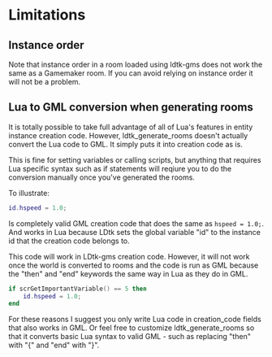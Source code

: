 # Limitations

## Instance order
Note that instance order in a room loaded using ldtk-gms does not work the same as a Gamemaker room.
If you can avoid relying on instance order it will not be a problem.

## Lua to GML conversion when generating rooms
It is totally possible to take full advantage of all of Lua's features in entity instance creation code. However, ldtk_generate_rooms doesn't actually convert the Lua code to GML. It simply puts it into creation code as is.

This is fine for setting variables or calling scripts, but anything that requires Lua specific syntax such as if statements will reqiure you to do the conversion manually once you've generated the rooms.

To illustrate:
```lua
id.hspeed = 1.0;
```
Is completely valid GML creation code that does the same as `hspeed = 1.0;`. And works in Lua because LDtk sets the global variable "id" to the instance id that the creation code belongs to.

This code will work in LDtk-gms creation code. However, it will not work once the world is converted to rooms and the code is run as GML because the "then" and "end" keywords the same way in Lua as they do in GML.
```lua
if scrGetImportantVariable() == 5 then
    id.hspeed = 1.0;
end
```

For these reasons I suggest you only write Lua code in creation_code fields that also works in GML. Or feel free to customize ldtk_generate_rooms so that it converts basic Lua syntax to valid GML - such as replacing "then" with "{" and "end" with "}".